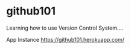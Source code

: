 # github101

Learning how to use Version Control System....

App Instance https://github101.herokuapp.com/
